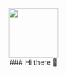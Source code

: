 <div id= "header" align="center">
  <img src="https://media.giphy.com/media/gcOg6zLJc0hN6YZ2i4/giphy.gif" width="100" />
 <div>
### Hi there 👋

<!--
**rich5k/rich5k** is a ✨ _special_ ✨ repository because its `README.md` (this file) appears on your GitHub profile.

Here are some ideas to get you started:

- 🔭 I’m currently working on ...
- 🌱 I’m currently learning ...
- 👯 I’m looking to collaborate on ...
- 🤔 I’m looking for help with ...
- 💬 Ask me about ...
- 📫 How to reach me: ...
- 😄 Pronouns: ...
- ⚡ Fun fact: ...
-->
